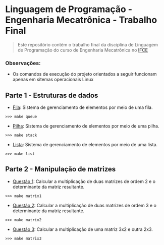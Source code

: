 # Linguagem de Programação - Engenharia Mecatrônica - Trabalho Final

> Este repositório contém o trabalho final da disciplina de Linguagem de Programação do curso de Engenharia Mecatrônica no [IFCE](https://ifce.edu.br/)

### Observações:
- Os comandos de execução do projeto orientados a seguir funcionam apenas em sitemas operacionais Linux

## Parte 1 - Estruturas de dados
 - [Fila](dataStructures/queue.cpp): Sistema de gerenciamento de elementos por meio de uma fila.
 ```
 >>> make queue
 ```
 - [Pilha](dataStructures/stack.cpp): Sistema de gerenciamento de elementos por meio de uma pilha.
 ```
 >>> make stack
 ```
 - [Lista](dataStructures/list.cpp): Sistema de gerenciamento de elementos por meio de uma lista.
 ```
 >>> make list
 ```

## Parte 2 - Manipulação de matrizes
 - [Questão 1](matrix/matrix1.cpp): Calcular a multiplicação de duas matrizes de ordem 2 e o determinante da matriz resultante.
 ```
 >>> make matrix1
 ```
 - [Questão 2](matrix/matrix2.cpp): Calcular a multiplicação de duas matrizes de ordem 3 e o determinante da matriz resultante.
 ```
 >>> make matrix2
 ```
 - [Questão 3](matrix/matrix3.cpp): Calcular a multiplicação de uma matriz 3x2 e outra 2x3.
 ```
 >>> make matrix3
 ```
